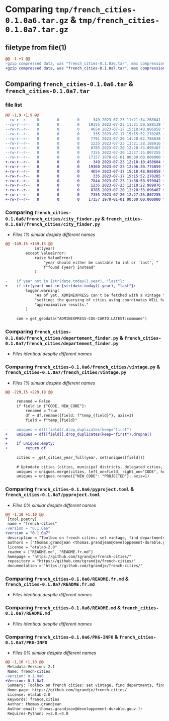 # Comparing `tmp/french_cities-0.1.0a6.tar.gz` & `tmp/french_cities-0.1.0a7.tar.gz`

## filetype from file(1)

```diff
@@ -1 +1 @@
-gzip compressed data, was "french_cities-0.1.0a6.tar", max compression
+gzip compressed data, was "french_cities-0.1.0a7.tar", max compression
```

## Comparing `french_cities-0.1.0a6.tar` & `french_cities-0.1.0a7.tar`

### file list

```diff
@@ -1,9 +1,9 @@
--rw-r--r--   0        0        0      349 2023-07-23 11:21:34.268641 french_cities-0.1.0a6/french_cities/__init__.py
--rw-r--r--   0        0        0    19355 2023-07-23 11:21:59.588139 french_cities-0.1.0a6/french_cities/city_finder.py
--rw-r--r--   0        0        0     4654 2023-07-17 15:18:48.886858 french_cities-0.1.0a6/french_cities/departement_finder.py
--rw-r--r--   0        0        0      335 2023-07-17 15:15:52.270285 french_cities-0.1.0a6/french_cities/utils.py
--rw-r--r--   0        0        0     7791 2023-07-20 14:20:02.786838 french_cities-0.1.0a6/french_cities/vintage.py
--rw-r--r--   0        0        0     1235 2023-07-23 11:21:28.188916 french_cities-0.1.0a6/pyproject.toml
--rw-r--r--   0        0        0     8785 2023-07-20 12:28:33.096467 french_cities-0.1.0a6/README.fr.md
--rw-r--r--   0        0        0     7355 2023-07-20 12:27:35.807255 french_cities-0.1.0a6/README.md
--rw-r--r--   0        0        0    17157 1970-01-01 00:00:00.000000 french_cities-0.1.0a6/PKG-INFO
+-rw-r--r--   0        0        0      349 2023-07-23 12:10:10.458604 french_cities-0.1.0a7/french_cities/__init__.py
+-rw-r--r--   0        0        0    19360 2023-07-23 12:06:30.774859 french_cities-0.1.0a7/french_cities/city_finder.py
+-rw-r--r--   0        0        0     4654 2023-07-17 15:18:48.886858 french_cities-0.1.0a7/french_cities/departement_finder.py
+-rw-r--r--   0        0        0      335 2023-07-17 15:15:52.270285 french_cities-0.1.0a7/french_cities/utils.py
+-rw-r--r--   0        0        0     7844 2023-07-23 11:38:50.970042 french_cities-0.1.0a7/french_cities/vintage.py
+-rw-r--r--   0        0        0     1235 2023-07-23 12:10:22.989876 french_cities-0.1.0a7/pyproject.toml
+-rw-r--r--   0        0        0     8785 2023-07-20 12:28:33.096467 french_cities-0.1.0a7/README.fr.md
+-rw-r--r--   0        0        0     7355 2023-07-20 12:27:35.807255 french_cities-0.1.0a7/README.md
+-rw-r--r--   0        0        0    17157 1970-01-01 00:00:00.000000 french_cities-0.1.0a7/PKG-INFO
```

### Comparing `french_cities-0.1.0a6/french_cities/city_finder.py` & `french_cities-0.1.0a7/french_cities/city_finder.py`

 * *Files 1% similar despite different names*

```diff
@@ -149,15 +149,15 @@
             int(year)
         except ValueError:
             raise ValueError(
                 "year should either be castable to int or 'last', "
                 f"found {year} instead"
             )
 
-    if year not in {str(date.today().year), "last"}:
+    if str(year) not in {str(date.today().year), "last"}:
         logger.warning(
             "As of yet, ADMINEXPRESS can't be fetched with a vintage "
             "setting: the querying of cities using coordinates WILL have "
             "approximative results."
         )
 
     com = get_geodata("ADMINEXPRESS-COG-CARTO.LATEST:commune")
```

### Comparing `french_cities-0.1.0a6/french_cities/departement_finder.py` & `french_cities-0.1.0a7/french_cities/departement_finder.py`

 * *Files identical despite different names*

### Comparing `french_cities-0.1.0a6/french_cities/vintage.py` & `french_cities-0.1.0a7/french_cities/vintage.py`

 * *Files 1% similar despite different names*

```diff
@@ -229,15 +229,18 @@
 
     renamed = False
     if field in {"CODE, NEW_CODE"}:
         renamed = True
         df = df.rename({field: f"temp_{field}"}, axis=1)
         field = f"temp_{field}"
 
-    uniques = df[[field]].drop_duplicates(keep="first")
+    uniques = df[[field]].drop_duplicates(keep="first").dropna()
+
+    if uniques.empty:
+        return df
 
     cities = _get_cities_year_full(year, set(uniques[field]))
 
     # Uptodate cities (cities, municipal districts, delegated cities, ...)
     uniques = uniques.merge(cities, left_on=field, right_on="CODE", how="left")
     uniques = uniques.rename({"NEW_CODE": "PROJECTED"}, axis=1)
```

### Comparing `french_cities-0.1.0a6/pyproject.toml` & `french_cities-0.1.0a7/pyproject.toml`

 * *Files 0% similar despite different names*

```diff
@@ -1,10 +1,10 @@
 [tool.poetry]
 name = "french-cities"
-version = "0.1.0a6"
+version = "0.1.0a7"
 description = "Toolbox on french cities: set vintage, find departments, find cities..."
 authors = ["thomas.grandjean <thomas.grandjean@developpement-durable.gouv.fr>"]
 license = "etalab-2.0"
 readme = ["README.md", "README.fr.md"]
 homepage = "https://github.com/tgrandje/french-cities/"
 repository = "https://github.com/tgrandje/french-cities/"
 documentation = "https://github.com/tgrandje/french-cities/"
```

### Comparing `french_cities-0.1.0a6/README.fr.md` & `french_cities-0.1.0a7/README.fr.md`

 * *Files identical despite different names*

### Comparing `french_cities-0.1.0a6/README.md` & `french_cities-0.1.0a7/README.md`

 * *Files identical despite different names*

### Comparing `french_cities-0.1.0a6/PKG-INFO` & `french_cities-0.1.0a7/PKG-INFO`

 * *Files 0% similar despite different names*

```diff
@@ -1,10 +1,10 @@
 Metadata-Version: 2.1
 Name: french-cities
-Version: 0.1.0a6
+Version: 0.1.0a7
 Summary: Toolbox on french cities: set vintage, find departments, find cities...
 Home-page: https://github.com/tgrandje/french-cities/
 License: etalab-2.0
 Keywords: france,cities
 Author: thomas.grandjean
 Author-email: thomas.grandjean@developpement-durable.gouv.fr
 Requires-Python: >=3.8,<4.0
```

